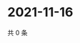 # 2021-11-16

共 0 条

<!-- BEGIN WEIBO -->
<!-- 最后更新时间 Tue Nov 16 2021 10:23:37 GMT+0800 (China Standard Time) -->

<!-- END WEIBO -->
